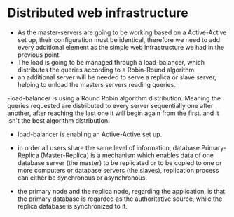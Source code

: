 # Distributed web infrastructure
- As the master-servers are going to be working based on a Active-Active set up, their configuration must be identical, therefore we need to add every additional element as the simple web infrastructure we had in the previous point. 
- The load is going to be managed through a load-balancer, which distributes the queries according to a Robin-Round algorithm.
- an additional server will be needed to serve a replica or slave server, helping to unload the masters servers reading queries.

-load-balancer is using a Round Robin algorithm distribution. Meaning the queries requested are distributed to every server sequentially one after another, after reaching the last one it will begin again from the first. and it isn't the best algorithm distribution.

- load-balancer is enabling an Active-Active set up.

- in order all users share the same level of information, database Primary-Replica (Master-Replica) is a mechanism which enables data of one database server (the master) to be replicated or to be copied to one or more computers or database servers (the slaves), replication process can either be synchronous or asynchronous.

- the primary node and the replica node, regarding the application, is that the primary database is regarded as the authoritative source, while the replica database is synchronized to it.
